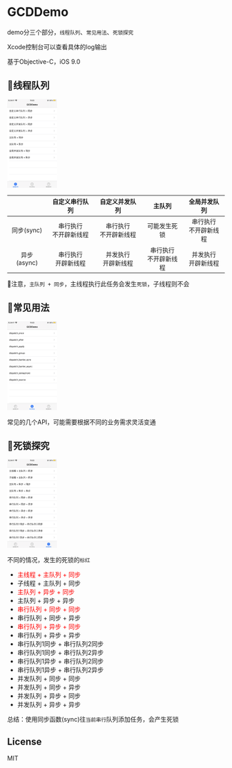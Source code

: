 # GCDDemo
demo分三个部分，`线程队列`、`常见用法`、`死锁探究`

Xcode控制台可以查看具体的log输出

基于Objective-C，iOS 9.0

## 🚜线程队列

<img src="screenshots/first.PNG" style="zoom:20%;" />

|             |      自定义串行队列       |       自定义并发队列       |           主队列           |        全局并发队列        |
| :---------: | :-----------------------: | :------------------------: | :------------------------: | :------------------------: |
| 同步(sync)  | 串行执行<br> 不开辟新线程 | 串行执行<br/> 不开辟新线程 |        可能发生死锁        | 串行执行<br/> 不开辟新线程 |
| 异步(async) |  串行执行<br/>开辟新线程  |  并发执行<br/> 开辟新线程  | 串行执行<br/> 不开辟新线程 |  并发执行<br/> 开辟新线程  |

📢注意，`主队列 + 同步`，主线程执行此任务会发生`死锁`，子线程则不会

## 🚖常见用法

<img src="screenshots/second.PNG" style="zoom:20%;" />

常见的几个API，可能需要根据不同的业务需求灵活变通

## 🚃死锁探究

<img src="screenshots/third.PNG" style="zoom:20%;" />

不同的情况，发生的死锁的`标红`

- <font color=red>主线程 + 主队列 + 同步</font>
- 子线程 + 主队列 + 同步
- <font color=red>主队列 + 异步 + 同步</font>
- 主队列 + 异步 + 异步
- <font color=red>串行队列 + 同步 + 同步</font>
- 串行队列 + 同步 + 异步
- <font color=red>串行队列 + 异步 + 同步</font>
- 串行队列 + 异步 + 异步
- 串行队列1同步 + 串行队列2同步
- 串行队列1同步 + 串行队列2异步
- 串行队列1异步 + 串行队列2同步
- 串行队列1异步 + 串行队列2异步
- 并发队列 + 同步 + 同步
- 并发队列 + 同步 + 异步
- 并发队列 + 异步 + 同步
- 并发队列 + 异步 + 异步

总结：使用同步函数(sync)往`当前串行`队列添加任务，会产生死锁

## License

MIT

